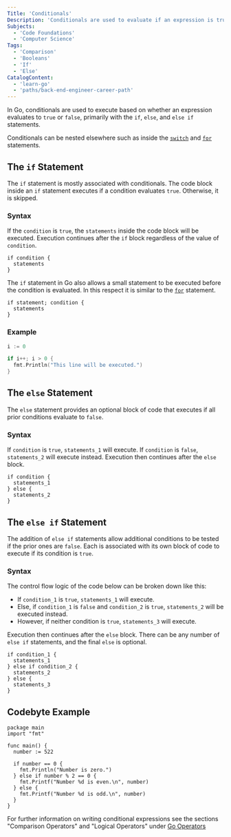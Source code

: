 ```yaml
---
Title: 'Conditionals'
Description: 'Conditionals are used to evaluate if an expression is true or false and execute code based on that value.'
Subjects:
  - 'Code Foundations'
  - 'Computer Science'
Tags:
  - 'Comparison'
  - 'Booleans'
  - 'If'
  - 'Else'
CatalogContent:
  - 'learn-go'
  - 'paths/back-end-engineer-career-path'
---
```


In Go, conditionals are used to execute based on whether an expression evaluates to `true` or `false`, primarily with the `if`, `else`, and `else if` statements.

Conditionals can  be nested elsewhere such as inside the [`switch`](https://www.codecademy.com/resources/docs/go/switch) and [`for`](https://www.codecademy.com/resources/docs/go/loops) statements.

## The `if` Statement

The `if` statement is mostly associated with conditionals. The code block inside an `if` statement executes if a condition evaluates  `true`. Otherwise, it is skipped.

### Syntax

If the `condition` is `true`, the `statements` inside the code block will be executed. Execution continues after the `if` block regardless of the value of `condition`.

```pseudo
if condition {
  statements
}
```

The `if` statement in Go also allows a small statement to be executed before the condition is evaluated. In this respect it is similar to the [`for`](https://www.codecademy.com/resources/docs/go/loops) statement.

```pseudo
if statement; condition {
  statements
}
```

### Example

```go
i := 0

if i++; i > 0 {
  fmt.Println("This line will be executed.")
}
```

## The `else` Statement

The `else` statement provides an optional block of code that executes if all prior conditions evaluate to `false`.

### Syntax

If `condition` is `true`, `statements_1` will execute. If `condition` is `false`, `statements_2` will execute instead. Execution then continues after the `else` block.

```pseudo
if condition {
  statements_1
} else {
  statements_2
}
```

## The `else if` Statement

The addition of `else if` statements allow additional conditions to be tested if the prior ones are `false`. Each is associated with its own block of code to execute if its condition is `true`.

### Syntax


The control flow logic of the code below can be broken down like this:

* If `condition_1` is `true`, `statements_1` will execute. 
* Else, if `condition_1` is `false` and `condition_2` is `true`, `statements_2` will be executed instead. 
* However, if neither condition is `true`, `statements_3` will execute. 

Execution then continues after the `else` block. There can be any number of `else if` statements, and the final `else` is optional.

```pseudo
if condition_1 {
  statements_1
} else if condition_2 {
  statements_2
} else {
  statements_3
}
```

## Codebyte Example

```codebyte/golang
package main
import "fmt"

func main() {
  number := 522

  if number == 0 {
    fmt.Println("Number is zero.")
  } else if number % 2 == 0 {
    fmt.Printf("Number %d is even.\n", number)
  } else {
    fmt.Printf("Number %d is odd.\n", number)
  }
}
```

For further information on writing conditional expressions see the sections "Comparison Operators" and "Logical Operators" under [Go Operators](https://www.codecademy.com/resources/docs/go/operators)
